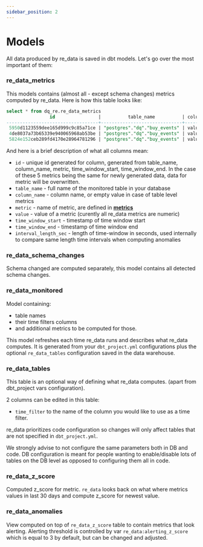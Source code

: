 ```yaml
---
sidebar_position: 2
---
```


# Models

All data produced by re_data is saved in dbt models. Let's go over the most important of them:

### re_data_metrics

This models contains (almost all - except schema changes) metrics computed by re_data. Here is how this table looks like:

```sql title="re_data_metrics" 
select * from dq_re.re_data_metrics
                id                |          table_name          | column_name |   metric    | value |  time_window_start  |   time_window_end   | interval_length_sec
----------------------------------+------------------------------+-------------+-------------+-------+---------------------+---------------------+--------------------
 5950d1123559dee165d999c9c85a71ce | "postgres"."dq"."buy_events" | value1      | min         |   107 | 2021-05-01 00:00:00 | 2021-05-02 00:00:00 |               86400
 4de8037a73b65339e940065968ab53be | "postgres"."dq"."buy_events" | value1      | max         |   107 | 2021-05-01 00:00:00 | 2021-05-02 00:00:00 |               86400
 5824e152ceb289fd4170e28964781296 | "postgres"."dq"."buy_events" | value1      | avg         |   107 | 2021-05-01 00:00:00 | 2021-05-02 00:00:00 |               86400

```
And here is a brief description of what all columns mean:
- `id` - unique id generated for column, generated from table_name, column_name, metric, time_window_start, time_window_end. In the case of these 5 metrics being the same for newly generated data, data for metric will be overwritten. 
- `table_name` - full name of the monitored table in your database
- `column_name` - column name, or empty value in case of table level metrics 
- `metric` - name of metric, are defined in **[metrics](/docs/reference/data_monitoring/metrics)**
- `value` - value of a metric (curently all re_data metrics are numeric)
- `time_window_start` - timestamp of time window start
- `time_window_end` - timestamp of time window end
- `interval_length_sec` - length of time-window in seconds, used internally to compare same length time intervals when computing anomalies


### re_data_schema_changes

Schema changed are computed separately, this model contains all detected schema changes.

### re_data_monitored

Model containing:
 - table names
 - their time filters columns
 - and additional metrics to be computed for those.

This model refreshes each time re_data runs and describes what re_data computes. It is generated from your `dbt_project.yml` configurations plus the optional `re_data_tables` configuration saved in the data warehouse.

### re_data_tables 
This table is an optional way of defining what re_data computes. (apart from dbt_project vars configuration). 

2 columns can be edited in this table:
- `time_filter` to the name of the column you would like to use as a time filter.

 re_data prioritizes code configuration so changes will only affect tables that are not specified in `dbt_project.yml`. 

We strongly advise to not configure the same parameters both in DB and code. DB configuration is meant for people wanting to enable/disable lots of tables on the DB level as opposed to configuring them all in code.

### re_data_z_score
Computed z_score for metric. `re_data` looks back on what where metrics values in last 30 days and compute z_score for newest value.

### re_data_anomalies
View computed on top of `re_data_z_score` table to contain metrics that look alerting. Alerting threshold is controlled by var `re_data:alerting_z_score`
which is equal to 3 by default, but can be changed and adjusted.


